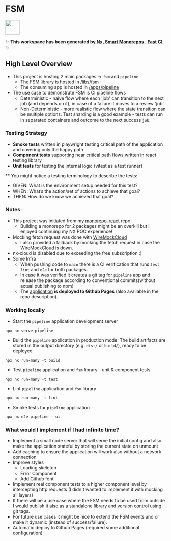 # FSM 

<a alt="Nx logo" href="https://nx.dev" target="_blank" rel="noreferrer"><img src="https://raw.githubusercontent.com/nrwl/nx/master/images/nx-logo.png" width="45"></a>

✨ **This workspace has been generated by [Nx, Smart Monorepos · Fast CI.](https://nx.dev)** ✨

## High Level Overview 

- This project is hosting 2 main packages -> `fsm` and `pipeline`
  - The FSM library is hosted in [/libs/fsm](/libs/fsm)
  - The consuming app is hosted in [/apps/pipeline](/apps/pipeline)
- The use case to demonstrate FSM is CI pipeline flows
  - Deterministic - naive flow where each 'job' can transition to the next job (and depends on it), in case of a failure it moves to a review 'job'.
  - Non-Deterministic - more realistic flow where the state transition can be multiple options. Test sharding is a good example - tests can run in separated containers and outcome to the next success `job`.
 
### Testing Strategy

- **Smoke tests** written in playwright testing critical path of the application and covering only the happy path
- **Component tests** supporting near critical path flows written in react testing library
- **Unit tests** for testing the internal logic (vitest as a test runner)

** You might notice a testing terminology to describe the tests:
- GIVEN: What is the environment setup needed for this test?
- WHEN: What’s the action/set of actions to achieve that goal?
- THEN: How do we know we achieved that goal?

### Notes

- This project was initiated from my [monorepo-react](https://github.com/yarindeoh/react-monorepo) repo
  - Building a monorepo for 2 packages might be an overkill but I enjoyed continuing my NX POC experience!     
- Mocking fetch request was done with [WireMockCloud](https://www.wiremock.io/?utm_term=wiremock&utm_campaign=&utm_source=google-ads&utm_medium=ppc&hsa_acc=5738395631&hsa_cam=20513106615&hsa_grp=161638519886&hsa_ad=700918154393&hsa_src=g&hsa_tgt=kwd-333612867966&hsa_kw=wiremock&hsa_mt=p&hsa_net=adwords&hsa_ver=3&utm_adgroup=WireMock&gad_source=1&gclid=CjwKCAjw59q2BhBOEiwAKc0ijZFtAE-7YYXF7TNej3TufBBL_06rUnRp48JQGNUo2zuEmKMPoqVMkhoC_UMQAvD_BwE) 
  - I also provided a fallback by mocking the fetch request in case the WireMockCloud is down. 
- nx-cloud is disabled due to exceeding the free subscription :)
- Some Infra
  - When pushing code to `main` there is a CI verification that runs `test` `lint` and `e2e` for both packages.
  - In case it was verified it creates a git tag for `pipeline` app and release the package according to conventional commits(without actual publishing to npm)
  - The [application](yarindeoh.github.io/FSM/) **is deployed to Github Pages** (also available in the repo description).

### Working locally

- Start the `pipeline` application development server
```
npx nx serve pipeline
```

- Build the `pipeline` application in production mode. The build artifacts are stored in the output directory (e.g. `dist/` or `build/`), ready to be deployed
```
npx nx run-many -t build
```

- Test `pipeline` application and `fsm` library - unit & component tests
```
npx nx run-many -t test
```

- Lint `pipeline` application and `fsm` library 
```
npx nx run-many -t lint
```

- Smoke tests for `pipeline` application
```
npx nx e2e pipeline --ui
```


### What would I implement if I had infinite time? 
- Implement a small node server that will serve the initial config and also make the application stateful by storing the current state on unmount 
- Add caching to ensure the application will work also without a network connection
- Improve styles
  - Loading skeleton
  - Error Component
  - Add Github font
- Implement real component tests to a higher component level by intercepting http requests (I didn't wanted to implement it with mocking all layers)
- If there will be a use case where the FSM needs to be used from outside I would publish it also as a standalone library and version control using git tags.
- For future use cases it might be nice to extend the FSM events and or make it dynamic (instead of success/failure).
- Automatic deploy to Github Pages (required some additional configuration)
